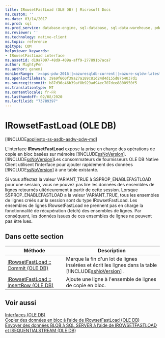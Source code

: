 ```yaml
---
title: IRowsetFastLoad (OLE DB) | Microsoft Docs
ms.custom: ''
ms.date: 03/14/2017
ms.prod: sql
ms.prod_service: database-engine, sql-database, sql-data-warehouse, pdw
ms.reviewer: ''
ms.technology: native-client
ms.topic: reference
apitype: COM
helpviewer_keywords:
- IRowsetFastLoad interface
ms.assetid: d19a7097-48d9-409a-aff9-277891b7aca7
author: MightyPen
ms.author: genemi
monikerRange: '>=aps-pdw-2016||=azuresqldb-current||=azure-sqldw-latest||>=sql-server-2016||=sqlallproducts-allversions||>=sql-server-linux-2017||=azuresqldb-mi-current'
ms.openlocfilehash: 39a9f660f39a27a189c81d24d4d155d8764037d1
ms.sourcegitcommit: b87d36c46b39af8b929ad94ec707dee8800950f5
ms.translationtype: MT
ms.contentlocale: fr-FR
ms.lasthandoff: 02/08/2020
ms.locfileid: "73789397"
---
```

# <a name="irowsetfastload-ole-db"></a>IRowsetFastLoad (OLE DB)
[!INCLUDE[appliesto-ss-asdb-asdw-pdw-md](../../includes/appliesto-ss-asdb-asdw-pdw-md.md)]

  L’interface **IRowsetFastLoad** expose la prise en charge des opérations de copie en bloc basées sur mémoire [!INCLUDE[ssNoVersion](../../includes/ssnoversion-md.md)]. [!INCLUDE[ssNoVersion](../../includes/ssnoversion-md.md)]Les consommateurs de fournisseurs OLE DB Native Client utilisent l’interface pour ajouter rapidement des données [!INCLUDE[ssNoVersion](../../includes/ssnoversion-md.md)] à une table existante.  
  
 Si vous affectez la valeur VARIANT_TRUE à SSPROP_ENABLEFASTLOAD pour une session, vous ne pouvez pas lire les données des ensembles de lignes retournés ultérieurement à partir de cette session. Lorsque SSPROP_ENABLEFASTLOAD a la valeur VARIANT_TRUE, tous les ensembles de lignes créés sur la session sont du type IRowsetFastLoad. Les ensembles de lignes IRowsetFastLoad ne prennent pas en charge la fonctionnalité de récupération (fetch) des ensembles de lignes. Par conséquent, les données issues de ces ensembles de lignes ne peuvent pas être lues.  
  
## <a name="in-this-section"></a>Dans cette section  
  
|Méthode|Description|  
|------------|-----------------|  
|[IRowsetFastLoad :: Commit &#40;OLE DB&#41;](../../relational-databases/native-client-ole-db-interfaces/irowsetfastload-commit-ole-db.md)|Marque la fin d'un lot de lignes insérées et écrit les lignes dans la table [!INCLUDE[ssNoVersion](../../includes/ssnoversion-md.md)] .|  
|[IRowsetFastLoad :: InsertRow &#40;OLE DB&#41;](../../relational-databases/native-client-ole-db-interfaces/irowsetfastload-insertrow-ole-db.md)|Ajoute une ligne à l'ensemble de lignes de copie en bloc.|  
  
## <a name="see-also"></a>Voir aussi  
 [Interfaces &#40;OLE DB&#41;](https://msdn.microsoft.com/library/34c33364-8538-45db-ae41-5654481cda93)   
 [Copier des données en bloc à l’aide de IRowsetFastLoad &#40;OLE DB&#41;](../../relational-databases/native-client-ole-db-how-to/bulk-copy-data-using-irowsetfastload-ole-db.md)   
 [Envoyer des données BLOB à SQL SERVER à l’aide de IROWSETFASTLOAD et ISEQUENTIALSTREAM &#40;OLE DB&#41;](../../relational-databases/native-client-ole-db-how-to/send-blob-data-to-sql-server-using-irowsetfastload-and-isequentialstream-ole-db.md)  
  
  

